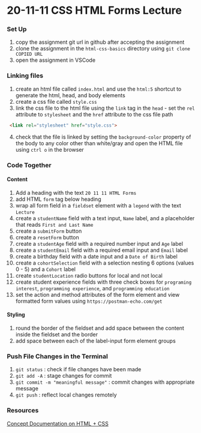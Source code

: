 # 20-11-11 CSS HTML Forms Lecture

### Set Up
1. copy the assignment git url in github after accepting the assignment
1. clone the assignment in the `html-css-basics` directory using `git clone COPIED URL`
1. open the assignment in VSCode

### Linking files
1. create an html file called `index.html` and use the `html:5` shortcut to generate the html, head, and body elements
2. create a css file called `style.css`
3. link the css file to the html file using the `link` tag in the `head` - set the `rel` attribute to `stylesheet` and the `href` attribute to the css file path
```html
 <link rel="stylesheet" href="style.css">
```
4. check that the file is linked by setting the `background-color` property of the body to any color other than white/gray and open the HTML file using `ctrl o` in the browser

### Code Together
#### Content
1. Add a heading with the text `20 11 11 HTML Forms`
1. add HTML `form` tag below heading
1. wrap all form field in a `fieldset` element with a `legend` with the text `Lecture`
1. create a `studentName` field with a text input, `Name` label, and a placeholder that reads `First and Last Name`
1. create a `submitForm` button 
1. create a `resetForm` button
1. create a `studentAge` field with a required number input and `Age` label
1. create a `studentEmail` field with a required email input and `Email` label
1. create a birthday field with a date input and a `Date of Birth` label
1.  create a `cohortSelection` field with a selection nesting 6 options (values 0 - 5) and a `Cohort` label
1. create `studentLocation` radio buttons for local and not local
1. create student experience fields with three check boxes for `programing interest`, `programming experience`, and `programming education`
1. set the action and method attributes of the form element and view formatted form values using `https://postman-echo.com/get`

#### Styling
1. round the border of the fieldset and add space between the content inside the fieldset and the border
1. add space between each of the label-input form element groups 

### Push File Changes in the Terminal
1. `git status` : check if file changes have been made
1. `git add -A` : stage changes for commit
1. `git commit -m "meaningful message"` : commit changes with appropriate message
1. `git push` : reflect local changes remotely 

### Resources
[Concept Documentation on HTML + CSS](https://github.com/cs-parttime-2020-fall/part-time-program-syllabus/blob/master/htmlCSS.md)
